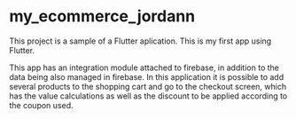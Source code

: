 # my_ecommerce_jordann

This project is a sample of a Flutter aplication. This is my first app using Flutter.

This app has an integration module attached to firebase, in addition to the data being also managed in firebase. In this application it is possible to add several products to the shopping cart and go to the checkout screen, which has the value calculations as well as the discount to be applied according to the coupon used.
